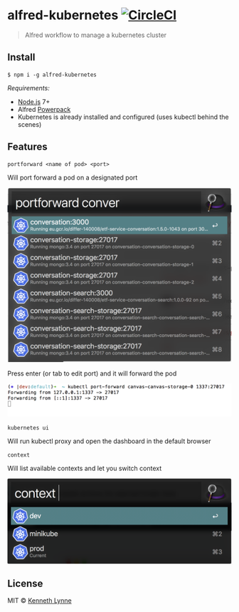 # alfred-kubernetes [![CircleCI](https://circleci.com/gh/kennethlynne/alfred-kubernetes/tree/master.svg?style=svg)](https://circleci.com/gh/kennethlynne/alfred-kubernetes/tree/master)

> Alfred workflow to manage a kubernetes cluster


## Install

```
$ npm i -g alfred-kubernetes
```

*Requirements:*
 * [Node.js](https://nodejs.org) 7+
 * Alfred [Powerpack](https://www.alfredapp.com/powerpack/)
 * Kubernetes is already installed and configured (uses kubectl behind the scenes)

## Features

```
portforward <name of pod> <port>
```
Will port forward a pod on a designated port

![portforward name port](screenshots/portforward1.png "Port forward a pod on a designated port")

Press enter (or tab to edit port) and it will forward the pod

![portforward name port](screenshots/portforward2.png "Port forward a pod on a designated port")

```
kubernetes ui
```
Will run kubectl proxy and open the dashboard in the default browser

```
context
```
Will list available contexts and let you switch context

![context](screenshots/context1.png "Switch contexts easily")

## License

MIT © [Kenneth Lynne](http://kenneth.ly)
